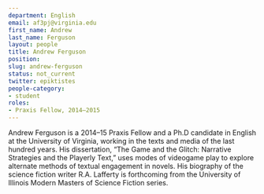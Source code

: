 ```yaml
---
department: English
email: af3pj@virginia.edu
first_name: Andrew
last_name: Ferguson
layout: people
title: Andrew Ferguson
position:
slug: andrew-ferguson
status: not_current
twitter: epiktistes
people-category:
- student
roles:
- Praxis Fellow, 2014–2015
---
```

Andrew Ferguson is a 2014–15 Praxis Fellow and a Ph.D candidate in English at the University of Virginia, working in the texts and media of the last hundred years. His dissertation, “The Game and the Glitch: Narrative Strategies and the Playerly Text,” uses modes of videogame play to explore alternate methods of textual engagement in novels. His biography of the science fiction writer R.A. Lafferty is forthcoming from the University of Illinois Modern Masters of Science Fiction series.
